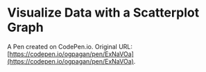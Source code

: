 # Visualize Data with a Scatterplot Graph

A Pen created on CodePen.io. Original URL: [https://codepen.io/ogpagan/pen/ExNaVOa](https://codepen.io/ogpagan/pen/ExNaVOa).

